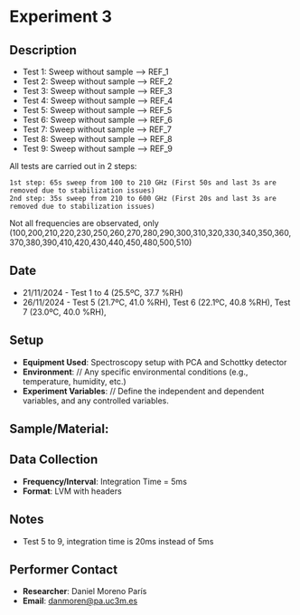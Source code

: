 # Experiment 3

## Description
  - Test 1: Sweep without sample --> REF_1
  - Test 2: Sweep without sample --> REF_2
  - Test 3: Sweep without sample --> REF_3
  - Test 4: Sweep without sample --> REF_4
  - Test 5: Sweep without sample --> REF_5
  - Test 6: Sweep without sample --> REF_6
  - Test 7: Sweep without sample --> REF_7
  - Test 8: Sweep without sample --> REF_8
  - Test 9: Sweep without sample --> REF_9

  All tests are carried out in 2 steps:

    1st step: 65s sweep from 100 to 210 GHz (First 50s and last 3s are removed due to stabilization issues)
    2nd step: 35s sweep from 210 to 600 GHz (First 20s and last 3s are removed due to stabilization issues)

  Not all frequencies are observated, only (100,200,210,220,230,250,260,270,280,290,300,310,320,330,340,350,360,370,380,390,410,420,430,440,450,480,500,510)

## Date
- 21/11/2024 - Test 1 to 4 (25.5ºC, 37.7 %RH)
- 26/11/2024 - Test 5 (21.7ºC, 41.0 %RH), Test 6 (22.1ºC, 40.8 %RH), Test 7 (23.0ºC, 40.0 %RH), 



## Setup
- **Equipment Used**: Spectroscopy setup with PCA and Schottky detector
- **Environment**: // Any specific environmental conditions (e.g., temperature, humidity, etc.)
- **Experiment Variables**: // Define the independent and dependent variables, and any controlled variables.

## **Sample/Material**: 

## Data Collection
- **Frequency/Interval**: Integration Time = 5ms
- **Format**: LVM with headers

## Notes
- Test 5 to 9, integration time is 20ms instead of 5ms

## Performer Contact
- **Researcher**: Daniel Moreno París
- **Email**: danmoren@pa.uc3m.es